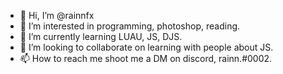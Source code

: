 - 👋 Hi, I’m @rainnfx
- 👀 I’m interested in programming, photoshop, reading.
- 🌱 I’m currently learning LUAU, JS, DJS.
- 💞️ I’m looking to collaborate on learning with people about JS.
- 📫 How to reach me shoot me a DM on discord, rainn.#0002.

<!---
CoconutError/CoconutError is a ✨ special ✨ repository because its `README.md` (this file) appears on your GitHub profile.
You can click the Preview link to take a look at your changes.
--->

